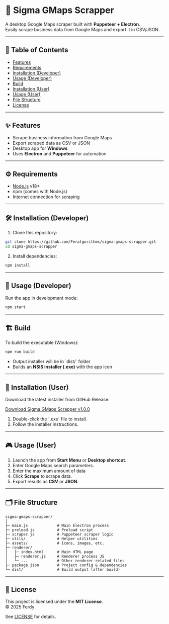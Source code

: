 # 🚀 Sigma GMaps Scrapper

A desktop Google Maps scraper built with **Puppeteer + Electron**.  
Easily scrape business data from Google Maps and export it in CSV/JSON.

---

## 📌 Table of Contents

- [Features](#features)  
- [Requirements](#requirements)  
- [Installation (Developer)](#installation-developer)  
- [Usage (Developer)](#usage-developer)  
- [Build](#build)  
- [Installation (User)](#installation-user)  
- [Usage (User)](#usage-user)  
- [File Structure](#file-structure)  
- [License](#license)  

---

## ✨ Features

- Scrape business information from Google Maps  
- Export scraped data as CSV or JSON  
- Desktop app for **Windows**
- Uses **Electron** and **Puppeteer** for automation  

---

## ⚙️ Requirements

- [Node.js](https://nodejs.org/) v18+  
- npm (comes with Node.js)  
- Internet connection for scraping  

---

## 🛠 Installation (Developer)

1. Clone this repository:

```bash
git clone https://github.com/Feralgorithms/sigma-gmaps-scrapper.git
cd sigma-gmaps-scrapper
```

2. Install dependencies:

```bash
npm install
```

---

## 🚀 Usage (Developer)

Run the app in development mode:

```bash
npm start
```

---

## 🏗 Build

To build the executable (Windows):

```bash
npm run build
```

- Output installer will be in \`dist/\` folder  
- Builds an **NSIS installer (.exe)** with the app icon  

---

## 💾 Installation (User)

Download the latest installer from GitHub Release:  

[Download Sigma GMaps Scrapper v1.0.0](https://github.com/Feralgorithms/sigma-gmaps-scrapper/releases/download/v1.0.0/Sigma.GMaps.Scrapper.Setup.1.0.0.exe)

1. Double-click the \`.exe\` file to install.  
2. Follow the installer instructions.  

---

## 🎮 Usage (User)

1. Launch the app from **Start Menu** or **Desktop shortcut**.  
2. Enter Google Maps search parameters. 
3. Enter the maximum amount of data
4. Click **Scrape** to scrape data.  
5. Export results as **CSV** or **JSON**.  

---

## 🗂 File Structure

```
sigma-gmaps-scrapper/
│
├─ main.js             # Main Electron process
├─ preload.js          # Preload script
├─ scraper.js          # Puppeteer scraper logic
├─ utils/              # Helper utilities
├─ assets/             # Icons, images, etc.
├─ renderer/
│   ├─ index.html      # Main HTML page
│   ├─ renderer.js     # Renderer process JS
│   └─ ...             # Other renderer-related files
├─ package.json        # Project config & dependencies
└─ dist/               # Build output (after build)
```

---

## 📄 License

This project is licensed under the **MIT License**.  
© 2025 Ferdy

See [LICENSE](LICENSE) for details.

